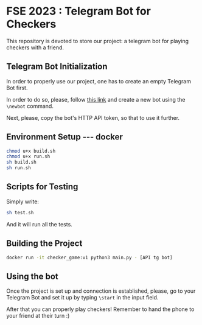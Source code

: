 # FSE 2023 : Telegram Bot for Checkers
This repository is devoted to store our project: a telegram bot for playing checkers with a friend.
## Telegram Bot Initialization
In order to properly use our project, one has to create an empty Telegram Bot first.

In order to do so, please, follow [this link](https://t.me/BotFather) and create a new bot using the `\newbot` command.

Next, please, copy the bot's HTTP API token, so that to use it further.

## Environment Setup --- docker
```bash
chmod u+x build.sh
chmod u+x run.sh 
sh build.sh
sh run.sh
```
## Scripts for Testing
Simply write:
```bash
sh test.sh
```
And it will run all the tests.
## Building the Project
```bash
docker run -it checker_game:v1 python3 main.py - [API tg bot]
```
## Using the bot
Once the project is set up and connection is established, please, go to your Telegram Bot and set it up by typing `\start` in the input field.

After that you can properly play checkers! Remember to hand the phone to your friend at their turn :)
